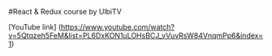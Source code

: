#React & Redux course by UlbiTV

[YouTube link] (https://www.youtube.com/watch?v=5Qtqzeh5FeM&list=PL6DxKON1uLOHsBCJ_vVuvRsW84VnqmPp6&index=1)
